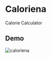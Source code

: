 Caloriena
====

Calorie Calculator

## Demo
![caloriena](https://user-images.githubusercontent.com/37738543/42097964-7e94b5aa-7bf4-11e8-8642-203affc76a7f.gif)